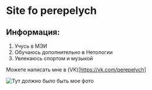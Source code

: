 # Site fo perepelych

## Информация:
1. Учусь в МЭИ
2. Обучаюсь дополнительно в Нетологии 
3. Увлекаюсь спортом и музыкой

Можете написать мне в (VK)[https://vk.com/perepelych]

![Тут должно было быть мое фото](https://sun1-19.userapi.com/impf/c850332/v850332923/108c1f/r_KKiSKvVVA.jpg?size=640x640&quality=96&sign=b5a1db5d273da22dcc8a8e00d17ba246&type=album "Это я)")
